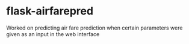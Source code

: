 # flask-airfarepred
Worked on predicting air fare prediction when certain parameters were given as an input in the web interface
